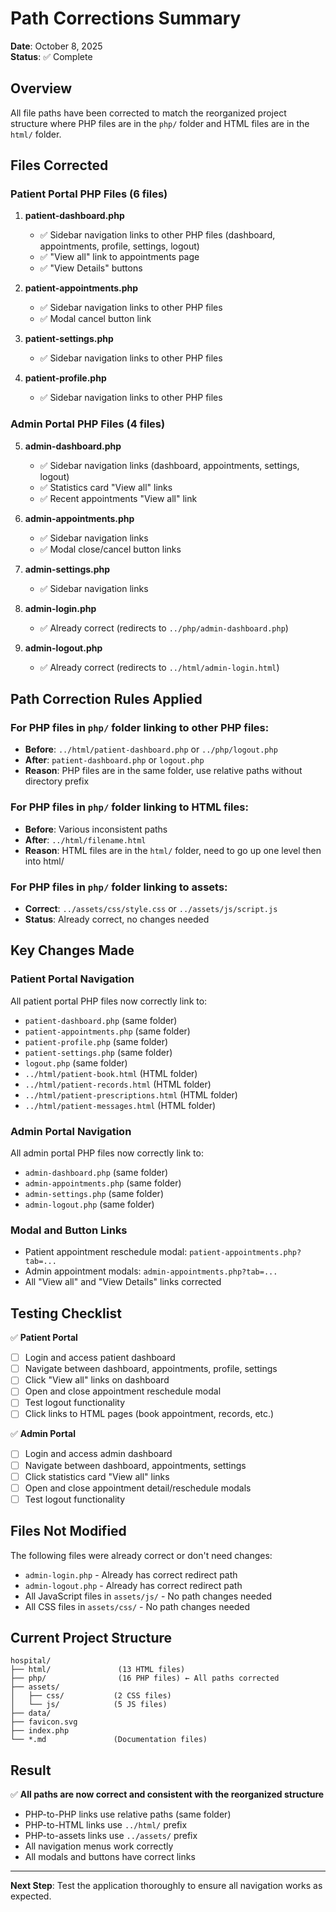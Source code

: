 # Path Corrections Summary
**Date**: October 8, 2025  
**Status**: ✅ Complete

## Overview
All file paths have been corrected to match the reorganized project structure where PHP files are in the `php/` folder and HTML files are in the `html/` folder.

## Files Corrected

### Patient Portal PHP Files (6 files)
1. **patient-dashboard.php**
   - ✅ Sidebar navigation links to other PHP files (dashboard, appointments, profile, settings, logout)
   - ✅ "View all" link to appointments page
   - ✅ "View Details" buttons

2. **patient-appointments.php**
   - ✅ Sidebar navigation links to other PHP files
   - ✅ Modal cancel button link

3. **patient-settings.php**
   - ✅ Sidebar navigation links to other PHP files

4. **patient-profile.php**
   - ✅ Sidebar navigation links to other PHP files

### Admin Portal PHP Files (4 files)
5. **admin-dashboard.php**
   - ✅ Sidebar navigation links (dashboard, appointments, settings, logout)
   - ✅ Statistics card "View all" links
   - ✅ Recent appointments "View all" link

6. **admin-appointments.php**
   - ✅ Sidebar navigation links
   - ✅ Modal close/cancel button links

7. **admin-settings.php**
   - ✅ Sidebar navigation links

8. **admin-login.php**
   - ✅ Already correct (redirects to `../php/admin-dashboard.php`)

9. **admin-logout.php**
   - ✅ Already correct (redirects to `../html/admin-login.html`)

## Path Correction Rules Applied

### For PHP files in `php/` folder linking to other PHP files:
- **Before**: `../html/patient-dashboard.php` or `../php/logout.php`
- **After**: `patient-dashboard.php` or `logout.php`
- **Reason**: PHP files are in the same folder, use relative paths without directory prefix

### For PHP files in `php/` folder linking to HTML files:
- **Before**: Various inconsistent paths
- **After**: `../html/filename.html`
- **Reason**: HTML files are in the `html/` folder, need to go up one level then into html/

### For PHP files in `php/` folder linking to assets:
- **Correct**: `../assets/css/style.css` or `../assets/js/script.js`
- **Status**: Already correct, no changes needed

## Key Changes Made

### Patient Portal Navigation
All patient portal PHP files now correctly link to:
- `patient-dashboard.php` (same folder)
- `patient-appointments.php` (same folder)
- `patient-profile.php` (same folder)
- `patient-settings.php` (same folder)
- `logout.php` (same folder)
- `../html/patient-book.html` (HTML folder)
- `../html/patient-records.html` (HTML folder)
- `../html/patient-prescriptions.html` (HTML folder)
- `../html/patient-messages.html` (HTML folder)

### Admin Portal Navigation
All admin portal PHP files now correctly link to:
- `admin-dashboard.php` (same folder)
- `admin-appointments.php` (same folder)
- `admin-settings.php` (same folder)
- `admin-logout.php` (same folder)

### Modal and Button Links
- Patient appointment reschedule modal: `patient-appointments.php?tab=...`
- Admin appointment modals: `admin-appointments.php?tab=...`
- All "View all" and "View Details" links corrected

## Testing Checklist

✅ **Patient Portal**
- [ ] Login and access patient dashboard
- [ ] Navigate between dashboard, appointments, profile, settings
- [ ] Click "View all" links on dashboard
- [ ] Open and close appointment reschedule modal
- [ ] Test logout functionality
- [ ] Click links to HTML pages (book appointment, records, etc.)

✅ **Admin Portal**
- [ ] Login and access admin dashboard
- [ ] Navigate between dashboard, appointments, settings
- [ ] Click statistics card "View all" links
- [ ] Open and close appointment detail/reschedule modals
- [ ] Test logout functionality

## Files Not Modified
The following files were already correct or don't need changes:
- `admin-login.php` - Already has correct redirect path
- `admin-logout.php` - Already has correct redirect path
- All JavaScript files in `assets/js/` - No path changes needed
- All CSS files in `assets/css/` - No path changes needed

## Current Project Structure
```
hospital/
├── html/               (13 HTML files)
├── php/                (16 PHP files) ← All paths corrected
├── assets/
│   ├── css/           (2 CSS files)
│   └── js/            (5 JS files)
├── data/
├── favicon.svg
├── index.php
└── *.md               (Documentation files)
```

## Result
✅ **All paths are now correct and consistent with the reorganized structure**
- PHP-to-PHP links use relative paths (same folder)
- PHP-to-HTML links use `../html/` prefix
- PHP-to-assets links use `../assets/` prefix
- All navigation menus work correctly
- All modals and buttons have correct links

---
**Next Step**: Test the application thoroughly to ensure all navigation works as expected.
